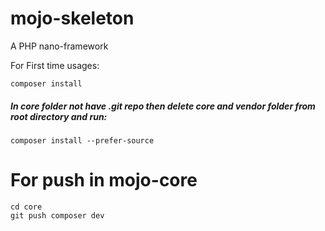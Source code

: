 # mojo-skeleton
A PHP nano-framework 

For First time usages:
```shell
composer install
```
##### In core folder not have .git repo then delete core and vendor folder from root directory and run: 
```
composer install --prefer-source 
```

# For push in mojo-core
```
cd core
git push composer dev
```